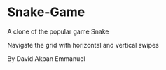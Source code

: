 # Snake-Game
A clone of the popular game Snake

Navigate the grid with horizontal and vertical swipes

By David Akpan Emmanuel
